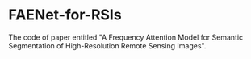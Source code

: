 # FAENet-for-RSIs
The code of paper entitled "A Frequency Attention Model for Semantic Segmentation of High-Resolution Remote Sensing Images".
